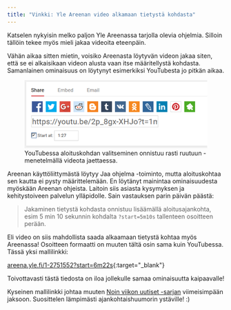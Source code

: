 ```yaml
---
title: "Vinkki: Yle Areenan video alkamaan tietystä kohdasta"
---
```


Katselen nykyisin melko paljon Yle Areenassa tarjolla olevia ohjelmia. Silloin tällöin tekee myös mieli jakaa videoita eteenpäin.

Vähän aikaa sitten mietin, voisiko Areenasta löytyvän videon jakaa siten, että se ei alkaisikaan videon alusta vaan itse määritellystä kohdasta. Samanlainen ominaisuus on löytynyt esimerkiksi YouTubesta jo pitkän aikaa.

<figure>
  <img src="/img/2015/youtube_videon_jakaminen.png" alt="YouTuben videon jakamistoiminto" style="max-width:100%">
  <figcaption>YouTubessa aloituskohdan valitseminen onnistuu rasti ruutuun -menetelmällä videota jaettaessa.</figcaption>
</figure>

Areenan käyttöliittymästä löytyy Jaa ohjelma -toiminto, mutta aloituskohtaa sen kautta ei pysty määrittelemään. En löytänyt mainintaa ominaisuudesta myöskään Areenan ohjeista. Laitoin siis asiasta kysymyksen ja kehitystoiveen palvelun ylläpidolle. Sain vastauksen parin päivän päästä:

> Jakaminen tietystä kohdasta onnistuu lisäämällä aloitusajankohta, esim 5 min 10 sekunnin kohdalta `?start=5m10s` tallenteen osoitteen perään.

Eli video on siis mahdollista saada alkaamaan tietystä kohtaa myös Areenassa! Osoitteen formaatti on muuten tältä osin sama kuin YouTubessa. Tässä yksi mallilinkki:

[areena.yle.fi/1-2751552?start=6m22s](http://areena.yle.fi/1-2751552?start=6m22s){:target="_blank"}

Toivottavasti tästä tiedosta on iloa jollekulle samaa ominaisuutta kaipaavalle!

Kyseinen mallilinkki johtaa muuten [Noin viikon uutiset -sarjan](http://yle.fi/aihe/noin-viikon-uutiset) viimeisimpään jaksoon. Suosittelen lämpimästi ajankohtaishuumorin ystäville! :)